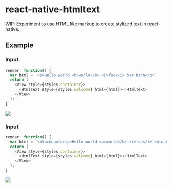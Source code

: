 # react-native-htmltext

WIP: Experiment to use HTML like markup to create stylized text in react-native.

## Example 

### Input

```javascript
render: function() {
  var html = `<p>Hello world <b>world</b> <i>foo</i> bar hahh</p>`
  return (
    <View style={styles.container}>
      <HtmlText style={styles.welcome} html={html}></HtmlText>
    </View>
  );
}
```
<img src="https://raw.githubusercontent.com/siuying/react-native-htmltext/master/example1.png" />

### Input 

```javascript
render: function() {
  var html = `<blockquote><p>Hello world <b>world</b> <i>foo</i> <blockquote>bar hahh</blockquote></p></blockquote>`
  return (
    <View style={styles.container}>
      <HtmlText style={styles.welcome} html={html}></HtmlText>
    </View>
  );
}
```


<img src="https://raw.githubusercontent.com/siuying/react-native-htmltext/master/example2.png" />